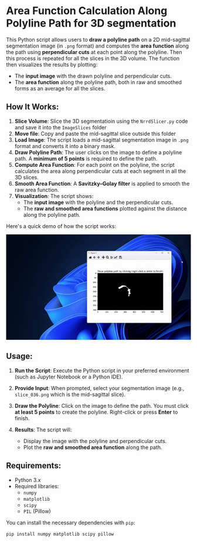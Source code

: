 # Area Function Calculation Along Polyline Path for 3D segmentation

This Python script allows users to **draw a polyline path** on a 2D mid-sagittal segmentation image (in `.png` format) and computes the **area function** along the path using **perpendicular cuts** at each point along the polyline. Then this process is repeated for all the slices in the 3D volume. The function then visualizes the results by plotting:

- The **input image** with the drawn polyline and perpendicular cuts.
- The **area function** along the polyline path, both in raw and smoothed forms as an average for all the slices.

## How It Works:

1. **Slice Volume**: Slice the 3D segmentatioin using the `NrrdSlicer.py` code and save it into the `ImageSlices` folder
2. **Move file**: Copy and paste the mid-sagittal slice outside this folder
3. **Load Image**: The script loads a mid-sagittal segmentation image in `.png` format and converts it into a binary mask.
4. **Draw Polyline Path**: The user clicks on the image to define a polyline path. A **minimum of 5 points** is required to define the path.
5. **Compute Area Function**: For each point on the polyline, the script calculates the area along perpendicular cuts at each segment in all the 3D slices.
6. **Smooth Area Function**: A **Savitzky–Golay filter** is applied to smooth the raw area function.
7. **Visualization**: The script shows:
   - The **input image** with the polyline and the perpendicular cuts.
   - The **raw and smoothed area functions** plotted against the distance along the polyline path.

Here's a quick demo of how the script works:

![Area Function Demo](./animation.gif)

## Usage:

1. **Run the Script**: Execute the Python script in your preferred environment (such as Jupyter Notebook or a Python IDE).

2. **Provide Input**: When prompted, select your segmentation image (e.g., `slice_036.png` which is the mid-sagittal slice).

3. **Draw the Polyline**: Click on the image to define the path. You must click **at least 5 points** to create the polyline. Right-click or press **Enter** to finish.

4. **Results**: The script will:
   - Display the image with the polyline and perpendicular cuts.
   - Plot the **raw and smoothed area function** along the path.

## Requirements:

- Python 3.x
- Required libraries:
  - `numpy`
  - `matplotlib`
  - `scipy`
  - `PIL` (Pillow)

You can install the necessary dependencies with `pip`:

```bash
pip install numpy matplotlib scipy pillow
```

